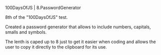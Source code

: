 100DaysOfJS | 8.PasswordGenerator

8th of the "100DaysOfJS" test.

Created a password generator that allows to include numbers, capitals, smalls and symbols. 

The lenth is caped up to 8 just to get it easier when coding and allows the user to copy it directly to the clipboard for its use.

